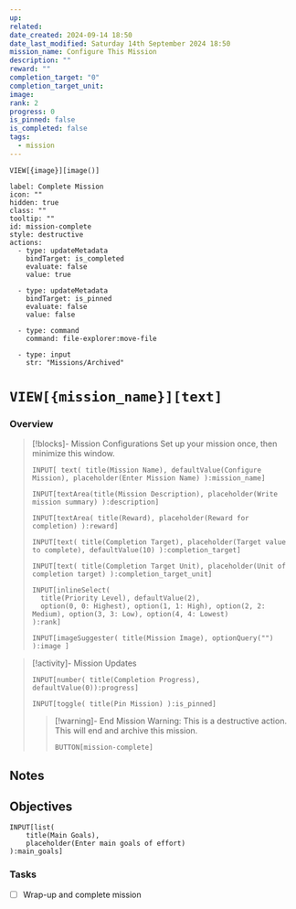 ```yaml
---
up: 
related: 
date_created: 2024-09-14 18:50
date_last_modified: Saturday 14th September 2024 18:50
mission_name: Configure This Mission
description: ""
reward: ""
completion_target: "0"
completion_target_unit: 
image: 
rank: 2
progress: 0
is_pinned: false
is_completed: false
tags:
  - mission
---
```


```meta-bind
VIEW[{image}][image()]
```

```meta-bind-button
label: Complete Mission
icon: ""
hidden: true
class: ""
tooltip: ""
id: mission-complete
style: destructive
actions:
  - type: updateMetadata
    bindTarget: is_completed
    evaluate: false
    value: true
    
  - type: updateMetadata
    bindTarget: is_pinned
    evaluate: false
    value: false
    
  - type: command
    command: file-explorer:move-file
    
  - type: input
    str: "Missions/Archived"

```


# `VIEW[{mission_name}][text]`

### Overview

> [!blocks]- Mission Configurations
> Set up your mission once, then minimize this window.
> 
>```meta-bind
>INPUT[ text( title(Mission Name), defaultValue(Configure Mission), placeholder(Enter Mission Name) ):mission_name]
>```
>
> ```meta-bind
> INPUT[textArea(title(Mission Description), placeholder(Write mission summary) ):description]
> ```
> 
> ```meta-bind
> INPUT[textArea( title(Reward), placeholder(Reward for completion) ):reward]
> ```
>
>```meta-bind
>INPUT[text( title(Completion Target), placeholder(Target value to complete), defaultValue(10) ):completion_target]
>```
>
>
>```meta-bind
>INPUT[text( title(Completion Target Unit), placeholder(Unit of completion target) ):completion_target_unit]
>```
>
> ```meta-bind
>INPUT[inlineSelect(
>	title(Priority Level), defaultValue(2),
>	option(0, 0: Highest), option(1, 1: High), option(2, 2: Medium), option(3, 3: Low), option(4, 4: Lowest)
>):rank]
>```
>
>```meta-bind
>INPUT[imageSuggester( title(Mission Image), optionQuery("") ):image ]
>```
>

> [!activity]- Mission Updates
> 
>
> ```meta-bind
> INPUT[number( title(Completion Progress), defaultValue(0)):progress]
>```
>
>```meta-bind
>INPUT[toggle( title(Pin Mission) ):is_pinned]
>```
>
> > [!warning]- End Mission
> >Warning: This is a destructive action. This will end and archive this mission.
> >
> >`BUTTON[mission-complete]`
> 

## Notes




## Objectives
```meta-bind
INPUT[list(
	title(Main Goals),
	placeholder(Enter main goals of effort)
):main_goals]
```
### Tasks
- [ ] Wrap-up  and complete mission





